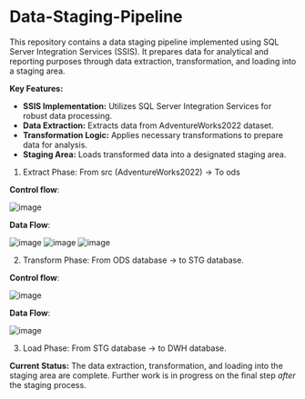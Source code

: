 # Data-Staging-Pipeline

This repository contains a data staging pipeline implemented using SQL Server Integration Services (SSIS). It prepares data for analytical and reporting purposes through data extraction, transformation, and loading into a staging area.

**Key Features:**

*   **SSIS Implementation:** Utilizes SQL Server Integration Services for robust data processing.
*   **Data Extraction:** Extracts data from AdventureWorks2022 dataset.
*   **Transformation Logic:** Applies necessary transformations to prepare data for analysis.
*   **Staging Area:** Loads transformed data into a designated staging area.

1. Extract Phase: From src (AdventureWorks2022) → To ods
   
**Control flow**:

![image](https://github.com/user-attachments/assets/fa1b6a7a-4b6d-4641-8c26-6359f6baad4e)


**Data Flow**:

![image](https://github.com/user-attachments/assets/6e1264b6-7945-4deb-9610-89f3516d5d0c)
![image](https://github.com/user-attachments/assets/f8447650-40f0-4d12-82c3-bad4ccfe389b)
![image](https://github.com/user-attachments/assets/5330c029-39bf-4cf3-89ee-96429ec2b4d6)


2. Transform Phase: From ODS database → to STG database.
   
**Control flow**:

![image](https://github.com/user-attachments/assets/ab5888c4-c7d0-42b4-888b-19d0d5bf0040)


**Data Flow**:

![image](https://github.com/user-attachments/assets/2eb0442d-e581-40c7-8167-2f59f30ddead)

3. Load Phase: From STG database → to DWH database.

**Current Status:**
The data extraction, transformation, and loading into the staging area are complete. Further work is in progress on the final step *after* the staging process.

